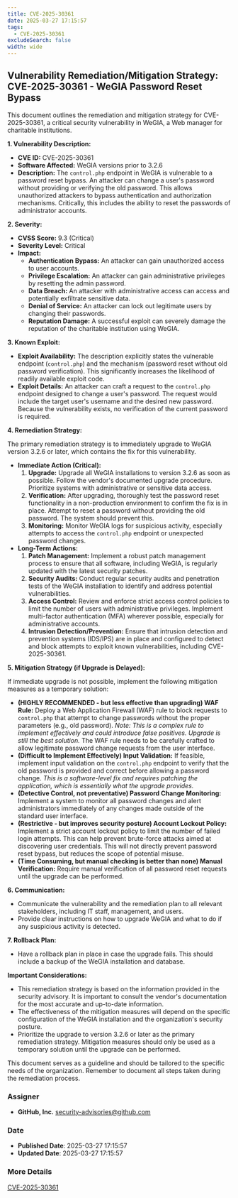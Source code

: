 ```yaml
---
title: CVE-2025-30361
date: 2025-03-27 17:15:57
tags:
  - CVE-2025-30361
excludeSearch: false
width: wide
---
```


## Vulnerability Remediation/Mitigation Strategy: CVE-2025-30361 - WeGIA Password Reset Bypass

This document outlines the remediation and mitigation strategy for CVE-2025-30361, a critical security vulnerability in WeGIA, a Web manager for charitable institutions.

**1. Vulnerability Description:**

*   **CVE ID:** CVE-2025-30361
*   **Software Affected:** WeGIA versions prior to 3.2.6
*   **Description:**  The `control.php` endpoint in WeGIA is vulnerable to a password reset bypass.  An attacker can change a user's password without providing or verifying the old password. This allows unauthorized attackers to bypass authentication and authorization mechanisms.  Critically, this includes the ability to reset the passwords of administrator accounts.

**2. Severity:**

*   **CVSS Score:** 9.3 (Critical)
*   **Severity Level:** Critical
*   **Impact:**
    *   **Authentication Bypass:**  An attacker can gain unauthorized access to user accounts.
    *   **Privilege Escalation:**  An attacker can gain administrative privileges by resetting the admin password.
    *   **Data Breach:**  An attacker with administrative access can access and potentially exfiltrate sensitive data.
    *   **Denial of Service:**  An attacker can lock out legitimate users by changing their passwords.
    *   **Reputation Damage:**  A successful exploit can severely damage the reputation of the charitable institution using WeGIA.

**3. Known Exploit:**

*   **Exploit Availability:**  The description explicitly states the vulnerable endpoint (`control.php`) and the mechanism (password reset without old password verification). This significantly increases the likelihood of readily available exploit code.
*   **Exploit Details:** An attacker can craft a request to the `control.php` endpoint designed to change a user's password.  The request would include the target user's username and the desired new password. Because the vulnerability exists, no verification of the current password is required.

**4. Remediation Strategy:**

The primary remediation strategy is to immediately upgrade to WeGIA version 3.2.6 or later, which contains the fix for this vulnerability.

*   **Immediate Action (Critical):**
    1.  **Upgrade:** Upgrade all WeGIA installations to version 3.2.6 as soon as possible.  Follow the vendor's documented upgrade procedure. Prioritize systems with administrative or sensitive data access.
    2.  **Verification:**  After upgrading, thoroughly test the password reset functionality in a non-production environment to confirm the fix is in place.  Attempt to reset a password without providing the old password. The system should prevent this.
    3.  **Monitoring:** Monitor WeGIA logs for suspicious activity, especially attempts to access the `control.php` endpoint or unexpected password changes.
*   **Long-Term Actions:**
    1.  **Patch Management:** Implement a robust patch management process to ensure that all software, including WeGIA, is regularly updated with the latest security patches.
    2.  **Security Audits:** Conduct regular security audits and penetration tests of the WeGIA installation to identify and address potential vulnerabilities.
    3.  **Access Control:**  Review and enforce strict access control policies to limit the number of users with administrative privileges.  Implement multi-factor authentication (MFA) wherever possible, especially for administrative accounts.
    4.  **Intrusion Detection/Prevention:**  Ensure that intrusion detection and prevention systems (IDS/IPS) are in place and configured to detect and block attempts to exploit known vulnerabilities, including CVE-2025-30361.

**5. Mitigation Strategy (if Upgrade is Delayed):**

If immediate upgrade is not possible, implement the following mitigation measures as a temporary solution:

*   **(HIGHLY RECOMMENDED - but less effective than upgrading) WAF Rule:** Deploy a Web Application Firewall (WAF) rule to block requests to `control.php` that attempt to change passwords without the proper parameters (e.g., old password).  *Note: This is a complex rule to implement effectively and could introduce false positives.  Upgrade is still the best solution.*  The WAF rule needs to be carefully crafted to allow legitimate password change requests from the user interface.
*   **(Difficult to Implement Effectively) Input Validation:** If feasible, implement input validation on the `control.php` endpoint to verify that the old password is provided and correct before allowing a password change.  *This is a software-level fix and requires patching the application, which is essentially what the upgrade provides.*
*   **(Detective Control, not preventative) Password Change Monitoring:** Implement a system to monitor all password changes and alert administrators immediately of any changes made outside of the standard user interface.
*   **(Restrictive - but improves security posture) Account Lockout Policy:** Implement a strict account lockout policy to limit the number of failed login attempts. This can help prevent brute-force attacks aimed at discovering user credentials.  This will not directly prevent password reset bypass, but reduces the scope of potential misuse.
*   **(Time Consuming, but manual checking is better than none) Manual Verification:**  Require manual verification of all password reset requests until the upgrade can be performed.

**6. Communication:**

*   Communicate the vulnerability and the remediation plan to all relevant stakeholders, including IT staff, management, and users.
*   Provide clear instructions on how to upgrade WeGIA and what to do if any suspicious activity is detected.

**7. Rollback Plan:**

*   Have a rollback plan in place in case the upgrade fails. This should include a backup of the WeGIA installation and database.

**Important Considerations:**

*   This remediation strategy is based on the information provided in the security advisory.  It is important to consult the vendor's documentation for the most accurate and up-to-date information.
*   The effectiveness of the mitigation measures will depend on the specific configuration of the WeGIA installation and the organization's security posture.
*   Prioritize the upgrade to version 3.2.6 or later as the primary remediation strategy.  Mitigation measures should only be used as a temporary solution until the upgrade can be performed.

This document serves as a guideline and should be tailored to the specific needs of the organization. Remember to document all steps taken during the remediation process.

### Assigner
- **GitHub, Inc.** <security-advisories@github.com>

### Date
- **Published Date**: 2025-03-27 17:15:57
- **Updated Date**: 2025-03-27 17:15:57

### More Details
[CVE-2025-30361](https://www.cvedetails.com/cve/CVE-2025-30361)